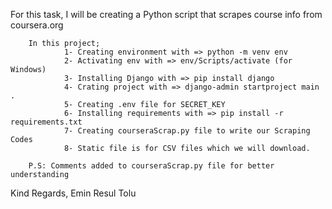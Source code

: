 For this task, I will be creating a Python script that scrapes course info from coursera.org

        In this project;
                1- Creating environment with => python -m venv env
                2- Activating env with => env/Scripts/activate (for Windows)
                3- Installing Django with => pip install django
                4- Crating project with => django-admin startproject main .
                5- Creating .env file for SECRET_KEY
                6- Installing requirements with => pip install -r requirements.txt
                7- Creating courseraScrap.py file to write our Scraping Codes
                8- Static file is for CSV files which we will download.
        
        P.S: Comments added to courseraScrap.py file for better understanding

Kind Regards,
Emin Resul Tolu

